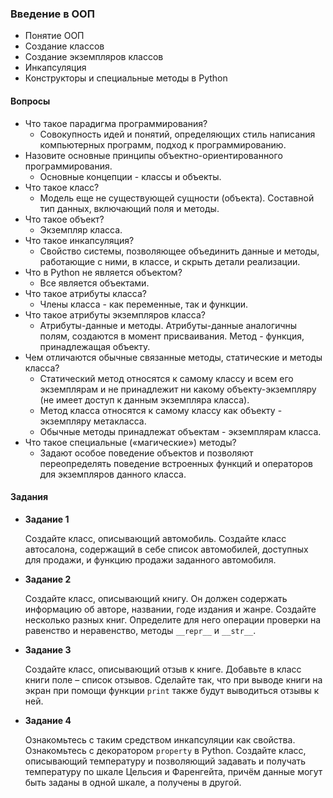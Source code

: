### Введение в ООП

* Понятие ООП
* Создание классов
* Создание экземпляров классов
* Инкапсуляция
* Конструкторы и специальные методы в Python

#### Вопросы

* Что такое парадигма программирования?
  * Совокупность идей и понятий, определяющих стиль написания компьютерных программ, подход к программированию. 
* Назовите основные принципы объектно-ориентированного программирования.
  * Основные концепции - классы и объекты.
* Что такое класс?
  * Модель еще не существующей сущности (объекта). Составной тип данных, включающий поля и методы.
* Что такое объект?
  * Экземпляр класса.
* Что такое инкапсуляция?
  * Свойство системы, позволяющее объединить данные и методы, работающие с ними, в классе, и скрыть детали реализации.
* Что в Python не является объектом?
  * Все является объектами.
* Что такое атрибуты класса?
  * Члены класса - как переменные, так и функции.
* Что такое атрибуты экземпляров класса?
  * Атрибуты-данные и методы. Атрибуты-данные аналогичны полям, создаются в момент присваивания. Метод - функция,
  принадлежащая объекту.
* Чем отличаются обычные связанные методы, статические и методы класса?
  * Статический метод относятся к самому классу и всем его экземплярам и не принадлежит ни какому объекту-экземпляру
  (не имеет доступ к данным экземпляра класса).
  * Метод класса относятся к самому классу как объекту - экземпляру метакласса.
  * Обычные методы принадлежат объектам - экземплярам класса.
* Что такое специальные («магические») методы?
  * Задают особое поведение объектов и позволяют переопределять поведение встроенных функций и операторов для
  экземпляров данного класса.

#### Задания

* **Задание 1**

  Создайте класс, описывающий автомобиль. Создайте класс автосалона, содержащий в себе список
автомобилей, доступных для продажи, и функцию продажи заданного автомобиля.

* **Задание 2**

  Создайте класс, описывающий книгу. Он должен содержать информацию об авторе, названии, годе
издания и жанре. Создайте несколько разных книг. Определите для него операции проверки на
равенство и неравенство, методы `__repr__` и `__str__`.

* **Задание 3**

  Создайте класс, описывающий отзыв к книге. Добавьте в класс книги поле – список отзывов. Сделайте
так, что при выводе книги на экран при помощи функции `print` также будут выводиться отзывы к ней.

* **Задание 4**

  Ознакомьтесь с таким средством инкапсуляции как свойства. Ознакомьтесь с декоратором `property` в Python. Создайте
класс, описывающий температуру и позволяющий задавать и получать температуру по шкале Цельсия и Фаренгейта, причём
данные могут быть заданы в одной шкале, а получены в другой.